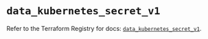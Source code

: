 # `data_kubernetes_secret_v1`

Refer to the Terraform Registry for docs: [`data_kubernetes_secret_v1`](https://registry.terraform.io/providers/hashicorp/kubernetes/2.34.0/docs/data-sources/secret_v1).
